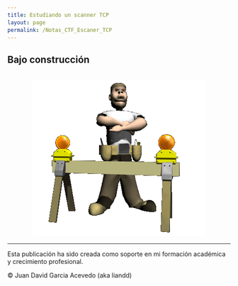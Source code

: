 ```yaml
---
title: Estudiando un scanner TCP
layout: page
permalink: /Notas_CTF_Escaner_TCP
---
```


<h2 id="subtitulo-importante">Bajo construcción</h2>

<br>

<div style="text-align: center;">
  <img src="/assets/images/under.gif" alt="under" oncontextmenu="return false;">
</div>

---

Esta publicación ha sido creada como soporte en mi formación académica y crecimiento profesional.

© Juan David Garcia Acevedo (aka liandd)
